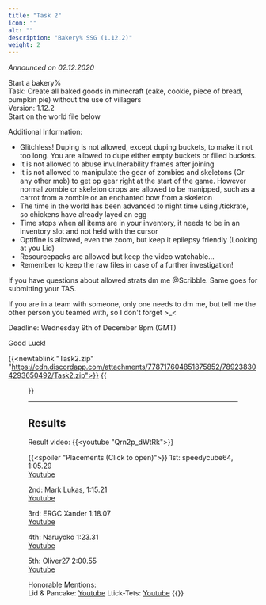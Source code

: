 ```yaml
---
title: "Task 2"
icon: ""
alt: ""
description: "Bakery% SSG (1.12.2)"
weight: 2
---
```

*Announced on 02.12.2020*  
  
Start a bakery%  
Task: Create all baked goods in minecraft (cake, cookie, piece of bread, pumpkin pie) without the use of villagers  
Version: 1.12.2  
Start on the world file below  
  
Additional Information:  
- Glitchless! Duping is not allowed, except duping buckets, to make it not too long. You are allowed to dupe either empty buckets or filled buckets.
- It is not allowed to abuse invulnerability frames after joining
- It is not allowed to manipulate the gear of zombies and skeletons (Or any other mob) to get op gear right at the start of the game. However normal zombie or skeleton drops are allowed to be manipped, such as a carrot from a zombie or an enchanted bow from a skeleton
- The time in the world has been advanced to night time using /tickrate, so chickens have already layed an egg
- Time stops when all items are in your inventory, it needs to be in an inventory slot and not held with the cursor
- Optifine is allowed, even the zoom, but keep it epilepsy friendly (Looking at you Lid)
- Resourcepacks are allowed but keep the video watchable...
- Remember to keep the raw files in case of a further investigation!

If you have questions about allowed strats dm me @Scribble. Same goes for submitting your TAS.  
  
If you are in a team with someone, only one needs to dm me, but tell me the other person you teamed with, so I don't forget >_<

Deadline: Wednesday 9th of December 8pm (GMT)

Good Luck!  
  
{{<newtablink "Task2.zip" "https://cdn.discordapp.com/attachments/778717604851875852/789238304293650492/Task2.zip">}}
{{<figure class="screenshot" src="../thumbnails/Preview2.jpg">}}
  
  ---
## Results
Result video:
{{<youtube "Qrn2p_dWtRk">}}  
  
{{<spoiler "Placements (Click to open)">}}
1st: speedycube64, 1:05.29  
[Youtube](https://youtu.be/AXMYziX3uQE)
  
2nd: Mark Lukas, 1:15.21  
[Youtube](https://youtu.be/yr2Z40amaV4)
  
3rd: ERGC Xander 1:18.07  
[Youtube](https://youtu.be/cZ7e6UBubto)
  
4th: Naruyoko 1:23.31  
[Youtube](https://youtu.be/eBM2ArYR7nQ)
  
5th: Oliver27 2:00.55  
[Youtube](https://www.youtube.com/watch?v=z4T67rAXCx8)
  
Honorable Mentions:  
Lid & Pancake: [Youtube](https://www.youtube.com/watch?v=eHuxYRPCe2c)
Ltick-Tets: [Youtube](https://youtu.be/Vq-dafGY9KE)
{{</spoiler>}}